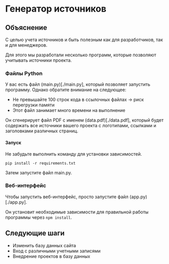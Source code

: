 # Генератор источников

## Объяснение

С целью учета источников и быть полезным как для разработчиков, так и для менеджеров.

Для этого мы разработали несколько программ, которые позволяют учитывать источники проекта.

### Файлы Python

У вас есть файл (main.py)[./main.py], который позволяет запустить программу.
Однако обратите внимание на следующее:

- Не превышайте 100 строк кода в ссылочных файлах -> риск перегрузки памяти
- Этот файл занимает много времени на выполнение

Он сгенерирует файл PDF с именем (data.pdf)[./data.pdf], который будет содержать все источники вашего проекта с логотипами, ссылками и заголовками различных страниц.

#### Запуск

Не забудьте выполнить команду для установки зависимостей.

```shell
pip install -r requirements.txt
```

Затем запустите файл main.py.

### Веб-интерфейс

Чтобы запустить веб-интерфейс, просто запустите файл (app.py)[./app.py].

Он установит необходимые зависимости для правильной работы программы через `npm install`.

## Следующие шаги

- Изменить базу данных сайта
- Вход с различными учетными записями
- Внедрение проектов в базу данных
